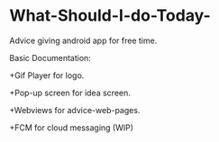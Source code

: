 # What-Should-I-do-Today-
Advice giving android app for free time.

Basic Documentation:

+Gif Player for logo.

+Pop-up screen for idea screen.

+Webviews for advice-web-pages.

+FCM for cloud messaging (WIP)
